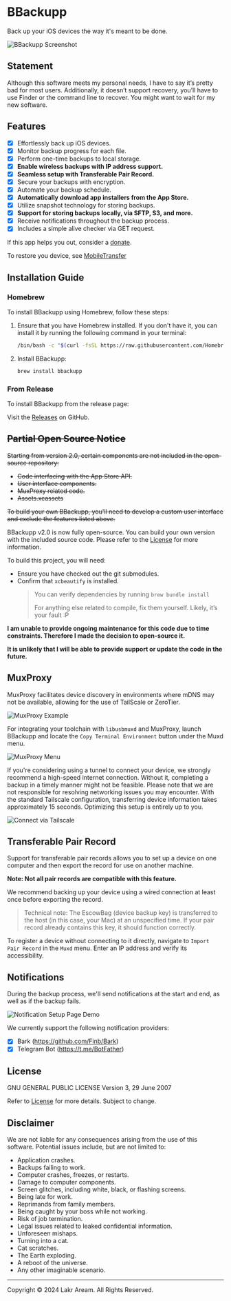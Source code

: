 # BBackupp

Back up your iOS devices the way it's meant to be done.

![BBackupp Screenshot](Resource/Readme/SCR-20240322-khfv.jpeg)

## Statement

Although this software meets my personal needs, I have to say it’s pretty bad for most users. Additionally, it doesn’t support recovery, you’ll have to use Finder or the command line to recover. You might want to wait for my new software.​

## Features

- [x] Effortlessly back up iOS devices.
- [x] Monitor backup progress for each file.
- [x] Perform one-time backups to local storage.
- [x] **Enable wireless backups with IP address support.**
- [x] **Seamless setup with Transferable Pair Record.**
- [x] Secure your backups with encryption.
- [x] Automate your backup schedule.
- [x] **Automatically download app installers from the App Store.**
- [x] Utilize snapshot technology for storing backups.
- [x] **Support for storing backups locally, via SFTP, S3, and more.**
- [x] Receive notifications throughout the backup process.
- [x] Includes a simple alive checker via GET request.

If this app helps you out, consider a [donate](https://github.com/sponsors/Lakr233).

To restore you device, see [MobileTransfer](https://github.com/Lakr233/MobileTransfer)

## Installation Guide

### Homebrew

To install BBackupp using Homebrew, follow these steps:

1. Ensure that you have Homebrew installed. If you don't have it, you can install it by running the following command in your terminal:

    ```sh
    /bin/bash -c "$(curl -fsSL https://raw.githubusercontent.com/Homebrew/install/HEAD/install.sh)"
    ```

2. Install BBackupp:

    ```sh
    brew install bbackupp
    ```

### From Release

To install BBackupp from the release page:

Visit the [Releases](https://github.com/Lakr233/BBackupp/releases) on GitHub.

## ~~Partial Open Source Notice~~

~~Starting from version 2.0, certain components are not included in the open-source repository:~~

- ~~Code interfacing with the App Store API.~~
- ~~User interface components.~~
- ~~MuxProxy related code.~~
- ~~Assets.xcassets~~

~~To build your own BBackupp, you'll need to develop a custom user interface and exclude the features listed above.~~

BBackupp v2.0 is now fully open-source. You can build your own version with the included source code. Please refer to the [License](./LICENSE) for more information.

To build this project, you will need:
- Ensure you have checked out the git submodules.
- Confirm that `xcbeautify` is installed.
    > You can verify dependencies by running `brew bundle install`
    >
    > For anything else related to compile, fix them yourself. Likely, it’s your fault :P

**I am unable to provide ongoing maintenance for this code due to time constraints. Therefore I made the decision to open-source it.**

**It is unlikely that I will be able to provide support or update the code in the future.**

## MuxProxy

MuxProxy facilitates device discovery in environments where mDNS may not be available, allowing for the use of TailScale or ZeroTier.

![MuxProxy Example](Resource/Readme/SCR-20240322-kihu.png)

For integrating your toolchain with `libusbmuxd` and MuxProxy, launch BBackupp and locate the `Copy Terminal Environment` button under the Muxd menu.

![MuxProxy Menu](Resource/Readme/SCR-20240322-hbbb.png)

If you're considering using a tunnel to connect your device, we strongly recommend a high-speed internet connection. Without it, completing a backup in a timely manner might not be feasible. Please note that we are not responsible for resolving networking issues you may encounter. With the standard Tailscale configuration, transferring device information takes approximately 15 seconds. Optimizing this setup is entirely up to you.

![Connect via Tailscale](Resource/Readme/SCR-20240325-jero.png)

## Transferable Pair Record

Support for transferable pair records allows you to set up a device on one computer and then export the record for use on another machine.

**Note: Not all pair records are compatible with this feature.**

We recommend backing up your device using a wired connection at least once before exporting the record.

> Technical note: The EscowBag (device backup key) is transferred to the host (in this case, your Mac) at an unspecified time. If your pair record already contains this key, it should function correctly.

To register a device without connecting to it directly, navigate to `Import Pair Record` in the `Muxd` menu. Enter an IP address and verify its accessibility.

## Notifications

During the backup process, we'll send notifications at the start and end, as well as if the backup fails.

![Notification Setup Page Demo](Resource/Readme/SCR-20240322-khof.jpeg)

We currently support the following notification providers:

- [x] Bark (https://github.com/Finb/Bark)
- [x] Telegram Bot (https://t.me/BotFather)

## License

GNU GENERAL PUBLIC LICENSE Version 3, 29 June 2007

Refer to [License](./LICENSE) for more details. Subject to change.

## Disclaimer

We are not liable for any consequences arising from the use of this software. Potential issues include, but are not limited to:

- Application crashes.
- Backups failing to work.
- Computer crashes, freezes, or restarts.
- Damage to computer components.
- Screen glitches, including white, black, or flashing screens.
- Being late for work.
- Reprimands from family members.
- Being caught by your boss while not working.
- Risk of job termination.
- Legal issues related to leaked confidential information.
- Unforeseen mishaps.
- Turning into a cat.
- Cat scratches.
- The Earth exploding.
- A reboot of the universe.
- Any other imaginable scenario.

---

Copyright © 2024 Lakr Aream. All Rights Reserved.
